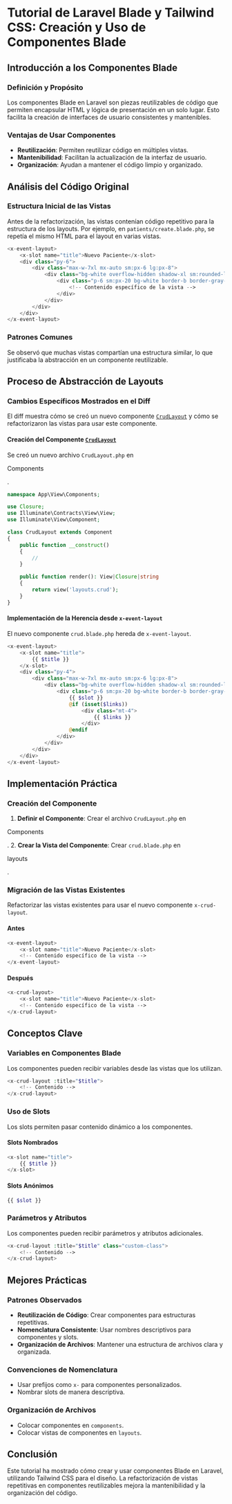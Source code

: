 # Tutorial de Laravel Blade y Tailwind CSS: Creación y Uso de Componentes Blade

## Introducción a los Componentes Blade

### Definición y Propósito
Los componentes Blade en Laravel son piezas reutilizables de código que permiten encapsular HTML y lógica de presentación en un solo lugar. Esto facilita la creación de interfaces de usuario consistentes y mantenibles.

### Ventajas de Usar Componentes
- **Reutilización**: Permiten reutilizar código en múltiples vistas.
- **Mantenibilidad**: Facilitan la actualización de la interfaz de usuario.
- **Organización**: Ayudan a mantener el código limpio y organizado.

## Análisis del Código Original

### Estructura Inicial de las Vistas
Antes de la refactorización, las vistas contenían código repetitivo para la estructura de los layouts. Por ejemplo, en `patients/create.blade.php`, se repetía el mismo HTML para el layout en varias vistas.

```php
<x-event-layout>
    <x-slot name="title">Nuevo Paciente</x-slot>
    <div class="py-6">
        <div class="max-w-7xl mx-auto sm:px-6 lg:px-8">
            <div class="bg-white overflow-hidden shadow-xl sm:rounded-lg">
                <div class="p-6 sm:px-20 bg-white border-b border-gray-200">
                    <!-- Contenido específico de la vista -->
                </div>
            </div>
        </div>
    </div>
</x-event-layout>
```

### Patrones Comunes
Se observó que muchas vistas compartían una estructura similar, lo que justificaba la abstracción en un componente reutilizable.

## Proceso de Abstracción de Layouts

### Cambios Específicos Mostrados en el Diff
El diff muestra cómo se creó un nuevo componente [`CrudLayout`](command:_github.copilot.openSymbolFromReferences?%5B%22%22%2C%5B%7B%22uri%22%3A%7B%22scheme%22%3A%22file%22%2C%22authority%22%3A%22%22%2C%22path%22%3A%22%2FC%3A%2FUsers%2FEmilio%2FDesktop%2Fdemos%2Flayout_view_design.txt%22%2C%22query%22%3A%22%22%2C%22fragment%22%3A%22%22%7D%2C%22pos%22%3A%7B%22line%22%3A0%2C%22character%22%3A37%7D%7D%5D%2C%226125e795-292d-4148-917d-2457032da1a2%22%5D "Go to definition") y cómo se refactorizaron las vistas para usar este componente.

#### Creación del Componente [`CrudLayout`](command:_github.copilot.openSymbolFromReferences?%5B%22%22%2C%5B%7B%22uri%22%3A%7B%22scheme%22%3A%22file%22%2C%22authority%22%3A%22%22%2C%22path%22%3A%22%2FC%3A%2FUsers%2FEmilio%2FDesktop%2Fdemos%2Flayout_view_design.txt%22%2C%22query%22%3A%22%22%2C%22fragment%22%3A%22%22%7D%2C%22pos%22%3A%7B%22line%22%3A0%2C%22character%22%3A37%7D%7D%5D%2C%226125e795-292d-4148-917d-2457032da1a2%22%5D "Go to definition")
Se creó un nuevo archivo `CrudLayout.php` en 

Components

.

```php
namespace App\View\Components;

use Closure;
use Illuminate\Contracts\View\View;
use Illuminate\View\Component;

class CrudLayout extends Component
{
    public function __construct()
    {
        //
    }

    public function render(): View|Closure|string
    {
        return view('layouts.crud');
    }
}
```

#### Implementación de la Herencia desde `x-event-layout`
El nuevo componente `crud.blade.php` hereda de `x-event-layout`.

```php
<x-event-layout>
    <x-slot name="title">
        {{ $title }}
    </x-slot>
    <div class="py-4">
        <div class="max-w-7xl mx-auto sm:px-6 lg:px-8">
            <div class="bg-white overflow-hidden shadow-xl sm:rounded-lg">
                <div class="p-6 sm:px-20 bg-white border-b border-gray-200">
                    {{ $slot }}
                    @if (isset($links))
                        <div class="mt-4">
                            {{ $links }}
                        </div>
                    @endif
                </div>
            </div>
        </div>
    </div>
</x-event-layout>
```

## Implementación Práctica

### Creación del Componente
1. **Definir el Componente**: Crear el archivo `CrudLayout.php` en 

Components

.
2. **Crear la Vista del Componente**: Crear `crud.blade.php` en 

layouts

.

### Migración de las Vistas Existentes
Refactorizar las vistas existentes para usar el nuevo componente `x-crud-layout`.

#### Antes
```php
<x-event-layout>
    <x-slot name="title">Nuevo Paciente</x-slot>
    <!-- Contenido específico de la vista -->
</x-event-layout>
```

#### Después
```php
<x-crud-layout>
    <x-slot name="title">Nuevo Paciente</x-slot>
    <!-- Contenido específico de la vista -->
</x-crud-layout>
```

## Conceptos Clave

### Variables en Componentes Blade
Los componentes pueden recibir variables desde las vistas que los utilizan.

```php
<x-crud-layout :title="$title">
    <!-- Contenido -->
</x-crud-layout>
```

### Uso de Slots
Los slots permiten pasar contenido dinámico a los componentes.

#### Slots Nombrados
```php
<x-slot name="title">
    {{ $title }}
</x-slot>
```

#### Slots Anónimos
```php
{{ $slot }}
```

### Parámetros y Atributos
Los componentes pueden recibir parámetros y atributos adicionales.

```php
<x-crud-layout :title="$title" class="custom-class">
    <!-- Contenido -->
</x-crud-layout>
```

## Mejores Prácticas

### Patrones Observados
- **Reutilización de Código**: Crear componentes para estructuras repetitivas.
- **Nomenclatura Consistente**: Usar nombres descriptivos para componentes y slots.
- **Organización de Archivos**: Mantener una estructura de archivos clara y organizada.

### Convenciones de Nomenclatura
- Usar prefijos como `x-` para componentes personalizados.
- Nombrar slots de manera descriptiva.

### Organización de Archivos
- Colocar componentes en `components`.
- Colocar vistas de componentes en `layouts`.

## Conclusión
Este tutorial ha mostrado cómo crear y usar componentes Blade en Laravel, utilizando Tailwind CSS para el diseño. La refactorización de vistas repetitivas en componentes reutilizables mejora la mantenibilidad y la organización del código.